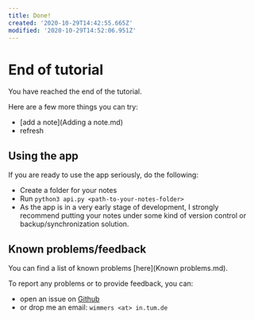 ```yaml
---
title: Done!
created: '2020-10-29T14:42:55.665Z'
modified: '2020-10-29T14:52:06.951Z'
---
```


# End of tutorial

You have reached the end of the tutorial.

Here are a few more things you can try:

- [add a note](Adding a note.md)
- refresh

## Using the app

If you are ready to use the app seriously, do the following:

- Create a folder for your notes
- Run `python3 api.py <path-to-your-notes-folder>`
- As the app is in a very early stage of development, I strongly recommend putting your notes under some kind of version control or backup/synchronization solution.

## Known problems/feedback

You can find a list of known problems [here](Known problems.md).

To report any problems or to provide feedback, you can:

- open an issue on [Github](https://github.com/wimmers/pensieve/issues)
- or drop me an email: `wimmers <at> in.tum.de`